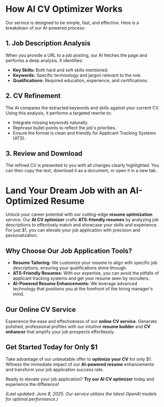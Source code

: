 # How AI CV Optimizer Works

Our service is designed to be simple, fast, and effective. Here is a breakdown of our AI-powered process:

## 1. Job Description Analysis
When you provide a URL to a job posting, our AI fetches the page and performs a deep analysis. It identifies:
- **Key Skills:** Both hard and soft skills mentioned.
- **Keywords:** Specific terminology and jargon relevant to the role.
- **Qualifications:** Required education, experience, and certifications.

## 2. CV Refinement
The AI compares the extracted keywords and skills against your current CV. Using this analysis, it performs a targeted rewrite to:
- Integrate missing keywords naturally.
- Rephrase bullet points to reflect the job's priorities.
- Ensure the format is clean and friendly for Applicant Tracking Systems (ATS).

## 3. Review and Download
The refined CV is presented to you with all changes clearly highlighted. You can then copy the text, download it as a document, or open it in a new tab.

# Land Your Dream Job with an AI-Optimized Resume

Unlock your career potential with our cutting-edge **resume optimization** service. Our **AI CV optimizer** crafts **ATS-friendly resumes** by analyzing job descriptions to effectively match and showcase your skills and experience. For just $1, you can elevate your job application with precision and personalization.

## Why Choose Our Job Application Tools?

* **Resume Tailoring:** We customize your resume to align with specific job descriptions, ensuring your qualifications shine through.
* **ATS-Friendly Resumes:** With our expertise, you can avoid the pitfalls of applicant tracking systems and get your resume seen by recruiters.
* **AI-Powered Resume Enhancements:** We leverage advanced technology that positions you at the forefront of the hiring manager's mind.

## Our Online CV Service

Experience the ease and effectiveness of our **online CV service**. Generate polished, professional profiles with our intuitive **resume builder** and **CV enhancer** that amplify your job prospects effortlessly.

## Get Started Today for Only $1

Take advantage of our unbeatable offer to **optimize your CV** for only $1. Witness the immediate impact of our **AI-powered resume** enhancements and transform your job application success rate.

Ready to elevate your job application? **Try our AI CV optimizer** today and experience the difference!

*(Last updated: June 8, 2025. Our service utilizes the latest OpenAI models for optimal performance.)*